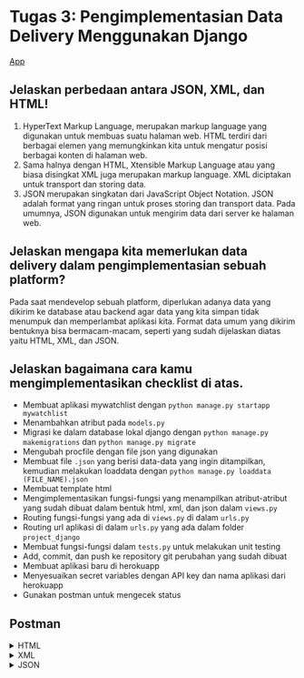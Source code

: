 # Tugas 3: Pengimplementasian Data Delivery Menggunakan Django

[App](http://mervinwatchlist.herokuapp.com/)

## Jelaskan perbedaan antara JSON, XML, dan HTML!

1. HyperText Markup Language, merupakan markup language yang digunakan untuk membuas suatu halaman web. HTML terdiri dari berbagai elemen yang memungkinkan kita untuk mengatur posisi berbagai konten di halaman web.
2. Sama halnya dengan HTML, Xtensible Markup Language atau yang biasa disingkat XML juga merupakan markup language. XML diciptakan untuk transport dan storing data.
3. JSON merupakan singkatan dari JavaScript Object Notation. JSON adalah format yang ringan untuk proses storing dan transport data. Pada umumnya, JSON digunakan untuk mengirim data dari server ke halaman web.

## Jelaskan mengapa kita memerlukan data delivery dalam pengimplementasian sebuah platform?
Pada saat mendevelop sebuah platform, diperlukan adanya data yang dikirim ke database atau backend agar data yang kita simpan tidak menumpuk dan memperlambat aplikasi kita. Format data umum yang dikirim bentuknya bisa bermacam-macam, seperti yang sudah dijelaskan diatas yaitu HTML, XML, dan JSON.

## Jelaskan bagaimana cara kamu mengimplementasikan checklist di atas.

- Membuat aplikasi mywatchlist dengan `python manage.py startapp mywatchlist`
- Menambahkan atribut pada `models.py`
- Migrasi ke dalam database lokal django dengan `python manage.py makemigrations` dan `python manage.py migrate`
- Mengubah procfile dengan file json yang digunakan
- Membuat file `.json` yang berisi data-data yang ingin ditampilkan, kemudian melakukan loaddata dengan `python manage.py loaddata (FILE_NAME).json`
- Membuat template html
- Mengimplementasikan fungsi-fungsi yang menampilkan atribut-atribut yang sudah dibuat dalam bentuk html, xml, dan json dalam `views.py`
- Routing fungsi-fungsi yang ada di `views.py` di dalam `urls.py`
- Routing url aplikasi di dalam `urls.py` yang ada dalam folder `project_django`
- Membuat fungsi-fungsi dalam `tests.py` untuk melakukan unit testing
- Add, commit, dan push ke repository git perubahan yang sudah dibuat
- Membuat aplikasi baru di herokuapp
- Menyesuaikan secret variables dengan API key dan nama aplikasi dari herokuapp
- Gunakan postman untuk mengecek status

## Postman

<details><summary>HTML</summary>

![html](https://user-images.githubusercontent.com/100303130/191659836-53d43f62-487e-4f18-9d8c-12d088845dfc.jpg)

</details>

<details><summary>XML</summary>

![xml](https://user-images.githubusercontent.com/100303130/191659888-9f403164-7b82-4030-9a23-8a1865d24259.jpg)
  
</details>

<details><summary>JSON</summary>

![json](https://user-images.githubusercontent.com/100303130/191659912-12235272-ac9c-48d8-afce-b98d495a917c.jpg)

</details>
